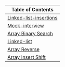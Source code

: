 |Table of Contents|
|------------------|
|[Linked-list-insertions](./javascript/code-challenges/linked-list-insertions/README.md)|
|[Mock-interview](./javascript//code-challenges/mock-interview/README.md)
|[Array Binary Search](./javascript/code-challenges/array-binary-search/README.md)|
|[Linked-list](./javascript/code-challenges/linked-list/README.md)|
|[Array Reverse](./javascript/code-challenges/array-reverse/README.md)|
|[Array Insert Shift](./javascript/code-challenges/array-insert-shift/README.md)|
